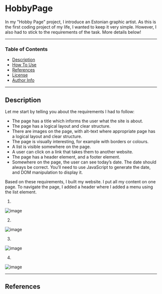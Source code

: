 # HobbyPage

In my "Hobby Page" project, I introduce an Estonian graphic artist. As this is the first coding project of my life, I wanted to keep it very simple. However, I also had to stick to the requirements of the task. More details below!

___

### Table of Contents

- [Description](#description)
- [How To Use](#how-to-use)
- [References](#references)
- [License](#license)
- [Author Info](#author-info)

---

## Description

Let me start by telling you about the requirements I had to follow:

* The page has a title which informs the user what the site is about.
* The page has a logical layout and clear structure.
* There are images on the page, with alt-text where appropriate page has a logical layout and clear structure.
* The page is visually interesting, for example with borders or colours.
* A list is visible somewhere on the page.
* A user can click on a link that takes them to another website.
* The page has a header element, and a footer element.
* Somewhere on the page, the user can see today’s date. The date should always be correct. You’ll need to use JavaScript to generate the date, and DOM manipulation to display it.

Based on these requirements, I built my website. I put all my content on one page. To navigate the page, I added a header where I added a menu using the list element.

1.
![image](https://user-images.githubusercontent.com/117119598/222925017-92e005e6-e020-4565-8363-e36336c28df6.png)

2.
![image](https://user-images.githubusercontent.com/117119598/222925253-dff33459-4a9d-4174-b0a6-0343b1803478.png)

3.
![image](https://user-images.githubusercontent.com/117119598/222925266-eda90ca7-a684-4bb7-ad42-e3c0730a2e6a.png)

4.
![image](https://user-images.githubusercontent.com/117119598/222925300-2d7ffcbc-0c0d-4c4a-8d65-abe48e53b245.png)



---

## References

